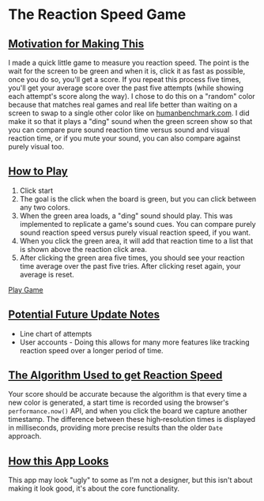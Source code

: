 ﻿<h1>The Reaction Speed Game</h1>

<h2><u>Motivation for Making This</u></h2>
<p>I made a quick little game to measure you reaction speed. The point is the wait for the screen to be green and when it is, click it as fast as possible, once you do so, you'll get a score. If you repeat this process five times, you'll get your average score over the past five attempts (while showing each attempt's score along the way). I chose to do this on a "random" color because that matches real games and real life better than waiting on a screen to swap to a single other color like on <a href="https://humanbenchmark.com/tests/reactiontime">humanbenchmark.com</a>. I did make it so that it plays a "ding" sound when the green screen show so that you can compare pure sound reaction time versus sound and visual reaction time, or if you mute your sound, you can also compare against purely visual too.</p>

<h2><u>How to Play</u></h2>
<ol>
    <li>Click start</li>
    <li>The goal is the click when the board is green, but you can click between any two colors.</li>
    <li>When the green area loads, a "ding" sound should play. This was implemented to replicate a game's sound cues. You can compare purely sound reaction speed versus purely visual reaction speed, if you want.</li>
    <li>When you click the green area, it will add that reaction time to a list that is shown above the reaction click area.</li>
    <li>After clicking the green area five times, you should see your reaction time average over the past five tries. After clicking reset again, your average is reset.</li>
</ol>

<p><a href="https://lighthearted-pastelito-14d999.netlify.app/">Play Game</a></p>

<h2><u>Potential Future Update Notes</u></h2>
<ul>
    <li>Line chart of attempts</li>
    <li>User accounts - Doing this allows for many more features like tracking reaction speed over a longer period of time.</li>
</ul>

<h2><u>The Algorithm Used to get Reaction Speed</u></h2>
<p>Your score should be accurate because the algorithm is that every time a new color is generated, a start time is recorded using the browser's <code>performance.now()</code> API, and when you click the board we capture another timestamp. The difference between these high&#x2011;resolution times is displayed in milliseconds, providing more precise results than the older <code>Date</code> approach.</p>

<h2><u>How this App Looks</u></h2>
<p>This app may look "ugly" to some as I'm not a designer, but this isn't about making it look good, it's about the core functionality.</p>
